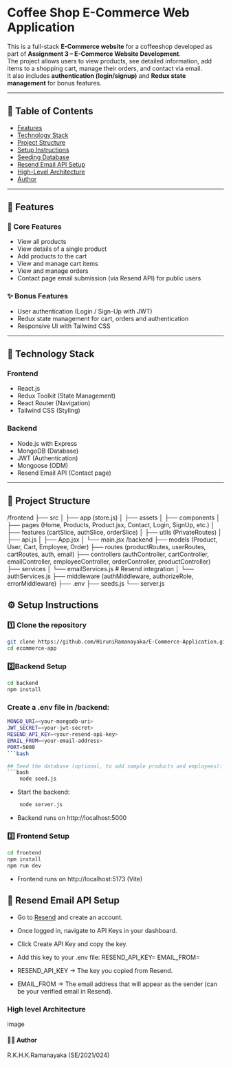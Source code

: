 # Coffee Shop E-Commerce Web Application

This is a full-stack **E-Commerce website** for a coffeeshop developed as part of **Assignment 3 – E-Commerce Website Development**.  
The project allows users to view products, see detailed information, add items to a shopping cart, manage their orders, and contact via email.  
It also includes **authentication (login/signup)** and **Redux state management** for bonus features.

---

## 📌 Table of Contents
- [Features](#-features)  
- [Technology Stack](#-technology-stack)  
- [Project Structure](#-project-structure)  
- [Setup Instructions](#-setup-instructions)  
- [Seeding Database](#-seeding-database)  
- [Resend Email API Setup](#-resend-email-api-setup)  
- [High-Level Architecture](#-high-level-architecture)  
- [Author](#-author)  

---

## 📌 Features

### 🛒 Core Features
- View all products
- View details of a single product
- Add products to the cart
- View and manage cart items
- View and manage orders
- Contact page email submission (via Resend API) for public users

### ✨ Bonus Features
- User authentication (Login / Sign-Up with JWT)
- Redux state management for cart, orders and authentication
- Responsive UI with Tailwind CSS

---

## 🔧 Technology Stack

### Frontend
- React.js
- Redux Toolkit (State Management)
- React Router (Navigation)
- Tailwind CSS (Styling)

### Backend
- Node.js with Express
- MongoDB (Database)
- JWT (Authentication)
- Mongoose (ODM)
- Resend Email API (Contact page)

---

## 📂 Project Structure
/frontend
├── src
│ ├── app (store.js)
│ ├── assets
│ ├── components
│ ├── pages (Home, Products, Product.jsx, Contact, Login, SignUp, etc.)
│ ├── features (cartSlice, authSlice, orderSlice)
│ ├── utils (PrivateRoutes)
│ ├── api.js
│ ├── App.jsx
│ └── main.jsx
/backend
├── models (Product, User, Cart, Employee, Order)
├── routes (productRoutes, userRoutes, cartRoutes, auth, email)
├── controllers (authController, cartController, emailController, employeeController, orderController, productController)
├── services
│ └── emailServices.js # Resend integration
│ └── authServices.js
├── middleware (authMiddleware, authorizeRole, errorMiddleware)
├── .env
├── seeds.js 
└── server.js

## ⚙️ Setup Instructions

### 1️⃣ Clone the repository
```bash
git clone https://github.com/HiruniRamanayaka/E-Commerce-Application.git
cd ecommerce-app
```

### 2️⃣Backend Setup
```bash
cd backend
npm install
```

### Create a .env file in /backend:
```bash
MONGO_URI=<your-mongodb-uri>
JWT_SECRET=<your-jwt-secret>
RESEND_API_KEY=<your-resend-api-key>
EMAIL_FROM=<your-email-address>
PORT=5000
```bash

## Seed the database (optional, to add sample products and employees):
```bash
    node seed.js
```

- Start the backend:
```bash
    node server.js
```

- Backend runs on http://localhost:5000

### 3️⃣ Frontend Setup
```bash
cd frontend
npm install
npm run dev
```

- Frontend runs on http://localhost:5173 (Vite)

## 🔑 Resend Email API Setup

- Go to [Resend](https://resend.com/) and create an account.
- Once logged in, navigate to API Keys in your dashboard.
- Click Create API Key and copy the key.
- Add this key to your .env file:
    RESEND_API_KEY=<your-resend-api-key>
    EMAIL_FROM=<your-email-address>

- RESEND_API_KEY → The key you copied from Resend.
- EMAIL_FROM → The email address that will appear as the sender (can be your verified email in Resend).

### High level Architecture
image

#### 👩‍💻 Author
R.K.H.K.Ramanayaka
(SE/2021/024)